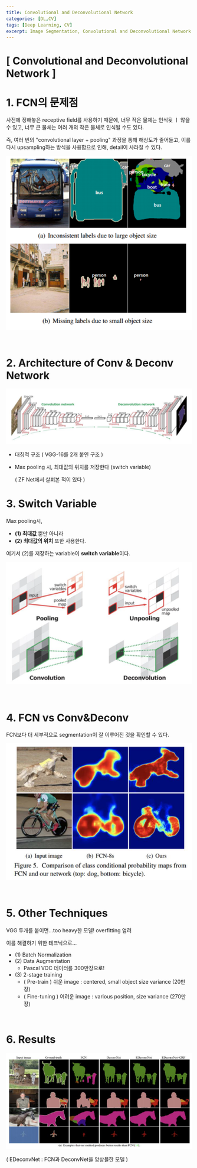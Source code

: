 ```yaml
---
title: Convolutional and Deconvolutional Network
categories: [DL,CV]
tags: [Deep Learning, CV]
excerpt: Image Segmentation, Convolutional and Deconvolutional Network
---
```


<script src="https://cdn.mathjax.org/mathjax/latest/MathJax.js?config=TeX-AMS-MML_HTMLorMML" type="text/javascript"></script>

# [ Convolutional and Deconvolutional Network ]

# 1. FCN의 문제점

사전에 정해놓은 receptive field를 사용하기 때문에, 너무 작은 물체는 인식됮 ㅣ 않을 수 있고, 너무 큰 물체는 여러 개의 작은 물체로 인식될 수도 있다.

즉, 여러 번의 "convolutional layer + pooling" 과정을 통해 해상도가 줄어들고, 이를 다시 upsampling하는 방식을 사용함으로 인해, detail이 사라질 수 있다.

![figure2](/assets/img/cv/cv111.png)

<br>

# 2. Architecture of Conv & Deconv Network

![figure2](/assets/img/cv/cv112.png)

- 대칭적 구조 ( VGG-16를 2개 붙인 구조 )

- Max pooling 시, 최대값의 위치를 저장한다 (switch variable)

  ( ZF Net에서 살펴본 적이 있다 )

# 3. Switch Variable

Max pooling시,

- **(1) 최대값** 뿐만 아니라
- **(2) 최대값의 위치** 또한 사용한다. 

여기서 (2)를 저장하는 variable이 **switch variable**이다.

![figure2](/assets/img/cv/cv113.png)

<br>

# 4. FCN vs Conv&Deconv

FCN보다 더 세부적으로 segmentation이 잘 이루어진 것을 확인할 수 있다.

![figure2](/assets/img/cv/cv114.png)

<br>

# 5. Other Techniques

VGG 두개를 붙이면...too heavy한 모델! overfitting 염려

이를 해결하기 위한 테크닉으로...

- (1) Batch Normalization
- (2) Data Augmentation
  - Pascal VOC 데이터를 300만장으로!
- (3) 2-stage training
  - ( Pre-train ) 쉬운 image : centered, small object size variance (20만 장)
  - ( Fine-tuning ) 어려운 image  : various position, size variance (270만 장)

<br>

# 6. Results

![figure2](/assets/img/cv/cv115.png)

( EDeconvNet : FCN과 DeconvNet을 앙상블한 모델 )